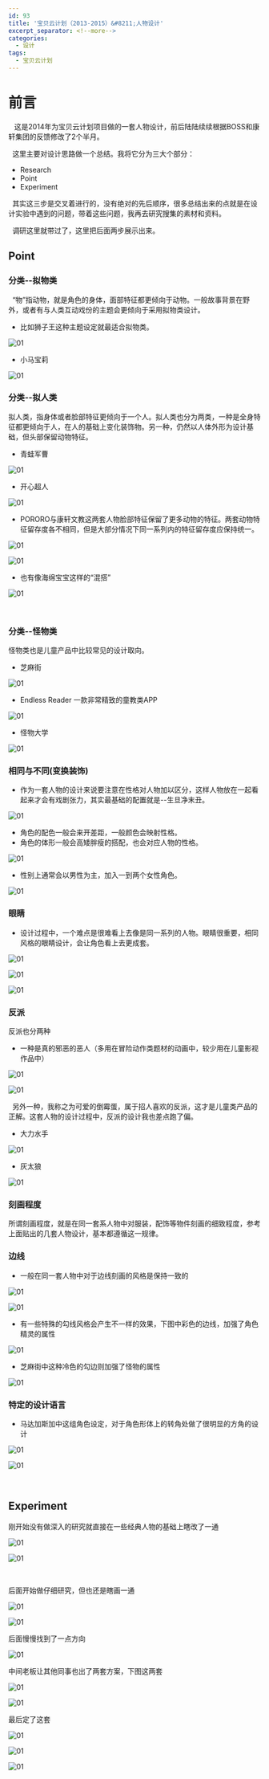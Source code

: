 ```yaml
---
id: 93
title: '宝贝云计划（2013-2015）&#8211;人物设计'
excerpt_separator: <!--more-->
categories:
  - 设计
tags:
  - 宝贝云计划
---
```

# 前言

&nbsp; &nbsp;这是2014年为宝贝云计划项目做的一套人物设计，前后陆陆续续根据BOSS和康轩集团的反馈修改了2个半月。

&nbsp; 这里主要对设计思路做一个总结。我将它分为三大个部分：

  * Research
  * Point
  * Experiment

&nbsp; 其实这三步是交叉着进行的，没有绝对的先后顺序，很多总结出来的点就是在设计实验中遇到的问题，带着这些问题，我再去研究搜集的素材和资料。

&nbsp; 调研这里就带过了，这里把后面两步展示出来。

<!--more-->

## Point

### 分类--拟物类


  &nbsp; “物”指动物，就是角色的身体，面部特征都更倾向于动物。一般故事背景在野外，或者有与人类互动戏份的主题会更倾向于采用拟物类设计。

*  比如狮子王这种主题设定就最适合拟物类。





![01](/wp-content/uploads/2017/12/timg-5.jpeg)





*  小马宝莉

![01](/wp-content/uploads/2017/12/timg-1.jpeg)

### 分类--拟人类

拟人类，指身体或者脸部特征更倾向于一个人。拟人类也分为两类，一种是全身特征都更倾向于人，在人的基础上变化装饰物。另一种，仍然以人体外形为设计基础，但头部保留动物特征。

* 青蛙军曹

![01](/wp-content/uploads/2017/12/u8174966611344930576fm27gp0.jpg)



* 开心超人

![01](/wp-content/uploads/2017/12/QQ20171218-1@2x.png)

* PORORO与康轩文教这两套人物脸部特征保留了更多动物的特征。两套动物特征留存度各不相同，但是大部分情况下同一系列内的特征留存度应保持统一。

![01](/wp-content/uploads/2017/12/timg-3.jpeg)

![01](/wp-content/uploads/2017/12/QQ20171218-2@2x.png)

* 也有像海绵宝宝这样的“混搭”

![01](/wp-content/uploads/2017/12/QQ20171218-3@2x.png)

&nbsp;

### 分类--怪物类

怪物类也是儿童产品中比较常见的设计取向。

* 芝麻街

![01](/wp-content/uploads/2017/12/timg-6.jpeg)

* Endless Reader 一款非常精致的童教类APP

![01](/wp-content/uploads/2017/12/QQ20171218-4@2x.png)

* 怪物大学

![01](/wp-content/uploads/2017/12/timg-7.jpeg)

### 相同与不同(变换装饰)

* 作为一套人物的设计来说要注意在性格对人物加以区分，这样人物放在一起看起来才会有戏剧张力，其实最基础的配置就是--生旦净末丑。

![01](/wp-content/uploads/2017/12/timg-8.jpeg)

* 角色的配色一般会来开差距，一般颜色会映射性格。
* 角色的体形一般会高矮胖瘦的搭配，也会对应人物的性格。

![01](/wp-content/uploads/2017/12/timg-3.jpeg)

* 性别上通常会以男性为主，加入一到两个女性角色。

![01](/wp-content/uploads/2017/12/QQ20171218-5@2x.png)

### 眼睛

* 设计过程中，一个难点是很难看上去像是同一系列的人物。眼睛很重要，相同风格的眼睛设计，会让角色看上去更成套。

![01](/wp-content/uploads/2017/12/timg-6.jpeg)

![01](/wp-content/uploads/2017/12/QQ20171218-2@2x.png)

![01](/wp-content/uploads/2017/12/timg-1.jpeg)

### 反派 

反派也分两种

* 一种是真的邪恶的恶人（多用在冒险动作类题材的动画中，较少用在儿童影视作品中）

![01](/wp-content/uploads/2017/12/timg-10.jpeg)

![01](/wp-content/uploads/2017/12/timg-11.jpeg)

&nbsp; 另外一种，我称之为可爱的倒霉蛋，属于招人喜欢的反派，这才是儿童类产品的正解。这套人物的设计过程中，反派的设计我也差点跑了偏。

* 大力水手

![01](/wp-content/uploads/2017/12/timg-12.jpeg)

* 灰太狼

![01](/wp-content/uploads/2017/12/u659236416117240240fm27gp0.jpg)

### 刻画程度

所谓刻画程度，就是在同一套系人物中对服装，配饰等物件刻画的细致程度，参考上面贴出的几套人物设计，基本都遵循这一规律。

### 边线

* 一般在同一套人物中对于边线刻画的风格是保持一致的

![01](/wp-content/uploads/2017/12/timg-13.jpeg)

![01](/wp-content/uploads/2017/12/timg-14.jpeg)

* 有一些特殊的勾线风格会产生不一样的效果，下图中彩色的边线，加强了角色精灵的属性

![01](/wp-content/uploads/2017/12/timg-1.jpeg)

* 芝麻街中这种冷色的勾边则加强了怪物的属性

![01](/wp-content/uploads/2017/12/timg-6.jpeg)



### 特定的设计语言

* 马达加斯加中这组角色设定，对于角色形体上的转角处做了很明显的方角的设计

![01](/wp-content/uploads/2017/12/timg-15.jpeg)

![01](/wp-content/uploads/2017/12/timg-17.jpeg)

&nbsp;

## Experiment

刚开始没有做深入的研究就直接在一些经典人物的基础上瞎改了一通

![01](/wp-content/uploads/2017/12/111.png)

![01](/wp-content/uploads/2017/12/222.png)

&nbsp;

后面开始做仔细研究，但也还是瞎画一通

![01](/wp-content/uploads/2017/12/1.png)

![01](/wp-content/uploads/2017/12/4.png)

后面慢慢找到了一点方向

![01](/wp-content/uploads/2017/12/6.png)

中间老板让其他同事也出了两套方案，下图这两套

![01](/wp-content/uploads/2017/12/5.png)

![01](/wp-content/uploads/2017/12/7角色集合.png)

最后定了这套

![01](/wp-content/uploads/2017/12/人物设定.png)

![01](/wp-content/uploads/2017/12/人物设定（只读文档，勿改）.png)

![01](/wp-content/uploads/2017/12/Q版人物素材集合.png)